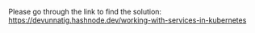 Please go through the link to find the solution: https://devunnatig.hashnode.dev/working-with-services-in-kubernetes
